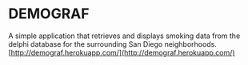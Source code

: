 # DEMOGRAF
A simple application that retrieves and displays smoking data from the delphi database for the surrounding San Diego neighborhoods.
[http://demograf.herokuapp.com/](http://demograf.herokuapp.com/)
